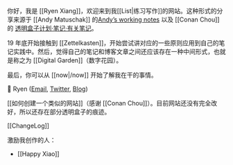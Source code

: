 你好，我是 [[Ryen Xiang]]，欢迎来到我[[List|练习写作]]的网站。这种形式的分享来源于 [[Andy Matuschak]] 的[Andyʼs working notes](https://notes.andymatuschak.org/About_these_notes) 以及 [[Conan Chou]] 的 [透明盒子计划·笔记·有关笔记](https://cbp.tldr.ink/#/notes/%E6%9C%89%E5%85%B3%E7%AC%94%E8%AE%B0.html)。

19 年底开始接触到 [[Zettelkasten]]，开始尝试讲对应的一些原则应用到自己的笔记实践中。然后，觉得自己的笔记和博客文章之间还应该存在一种中间形式，也就是称之为 [[Digital Garden]]（数字花园）。

最后，你可以从 [[now|/now]] 开始了解我在干的事情。

👋 Ryen ([Email](mailto:ryenxx@gmail.com), [Twitter](https://twitter.com/xiang578), [Blog](https://xiang578.com/))

[[如何创建一个类似的网站]]（感谢 [[Conan Chou]]）。目前网站还没有完全改好，所以还存在部分透明盒子的痕迹。

[[ChangeLog]]

激励我创作的人：

- [[Happy Xiao]]
